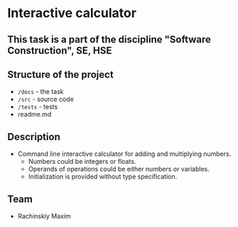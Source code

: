 # Interactive calculator

## This task is a part of the discipline "Software Construction", SE, HSE

## Structure of the project
* `/docs` - the task
* `/src` - source code
* `/tests` - tests
* readme.md

## Description
- Command line interactive calculator for adding and multiplying numbers.
   - Numbers could be integers or floats.
   - Operands of operations could be either numbers or variables.
   - Initialization is provided without type specification.

## Team
- Rachinskiy Maxim